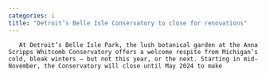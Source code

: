 ```yaml
---
categories: i
title: "Detroit’s Belle Isle Conservatory to close for renovations"
---
```


      
      

      
       At Detroit’s Belle Isle Park, the lush botanical garden at the Anna Scripps Whitcomb Conservatory offers a welcome respite from Michigan’s cold, bleak winters — but not this year, or the next. Starting in mid-November, the Conservatory will close until May 2024 to make 